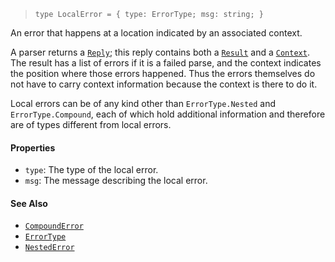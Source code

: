 <!--
 Copyright (c) 2020 Thomas J. Otterson
 
 This software is released under the MIT License.
 https://opensource.org/licenses/MIT
-->

> `type LocalError = { type: ErrorType; msg: string; }`

An error that happens at a location indicated by an associated context.

A parser returns a [`Reply`](reply.md); this reply contains both a [`Result`](result.md) and a [`Context`](context.md). The result has a list of errors if it is a failed parse, and the context indicates the position where those errors happened. Thus the errors themselves do not have to carry context information because the context is there to do it.

Local errors can be of any kind other than `ErrorType.Nested` and `ErrorType.Compound`, each of which hold additional information and therefore are of types different from local errors.

#### Properties

* `type`: The type of the local error.
* `msg`: The message describing the local error.

#### See Also

* [`CompoundError`](compounderror.md)
* [`ErrorType`](errortype.md)
* [`NestedError`](nestederror.md)